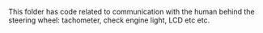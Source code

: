 This folder has code related to communication with the human behind the steering wheel: tachometer, check engine light, LCD etc etc.